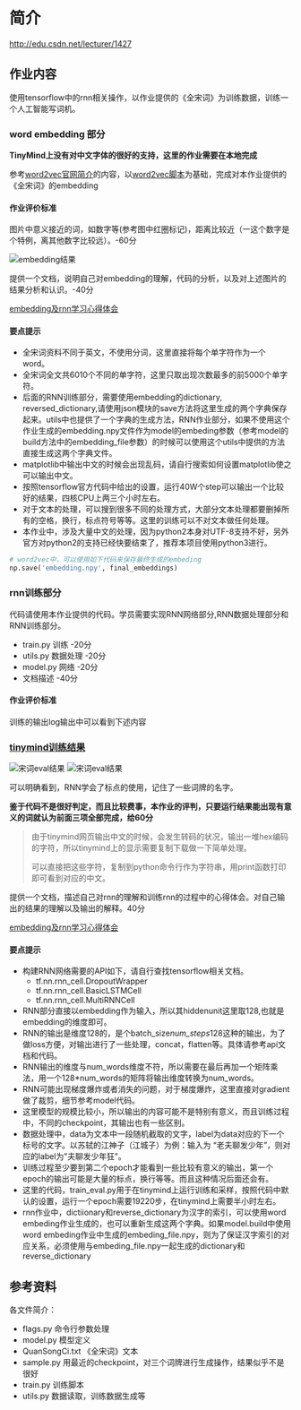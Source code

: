 # 简介
http://edu.csdn.net/lecturer/1427

## 作业内容

使用tensorflow中的rnn相关操作，以作业提供的《全宋词》为训练数据，训练一个人工智能写词机。

### word embedding 部分

**TinyMind上没有对中文字体的很好的支持，这里的作业需要在本地完成**

参考[word2vec官网简介](https://www.tensorflow.org/tutorials/word2vec)的内容，以[word2vec脚本](https://www.github.com/tensorflow/tensorflow/blob/r1.4/tensorflow/examples/tutorials/word2vec/word2vec_basic.py)为基础，完成对本作业提供的《全宋词》的embedding

#### 作业评价标准

图片中意义接近的词，如数字等(参考图中红圈标记)，距离比较近（一这个数字是个特例，离其他数字比较远）。-60分

![embedding结果](./data/tsne.png)

提供一个文档，说明自己对embedding的理解，代码的分析，以及对上述图片的结果分析和认识。-40分

[embedding及rnn学习心得体会](embedding及rnn学习心得体会.md)


#### 要点提示

- 全宋词资料不同于英文，不使用分词，这里直接将每个单字符作为一个word。
- 全宋词全文共6010个不同的单字符，这里只取出现次数最多的前5000个单字符。
- 后面的RNN训练部分，需要使用embedding的dictionary, reversed_dictionary,请使用json模块的save方法将这里生成的两个字典保存起来。utils中也提供了一个字典的生成方法，RNN作业部分，如果不使用这个作业生成的embedding.npy文件作为model的embeding参数（参考model的build方法中的embedding_file参数）的时候可以使用这个utils中提供的方法直接生成这两个字典文件。
- matplotlib中输出中文的时候会出现乱码，请自行搜索如何设置matplotlib使之可以输出中文。
- 按照tensorflow官方代码中给出的设置，运行40W个step可以输出一个比较好的结果，四核CPU上两三个小时左右。
- 对于文本的处理，可以搜到很多不同的处理方式，大部分文本处理都要删掉所有的空格，换行，标点符号等等。这里的训练可以不对文本做任何处理。
- 本作业中，涉及大量中文的处理，因为python2本身对UTF-8支持不好，另外官方对python2的支持已经快要结束了，推荐本项目使用python3进行。

>
```py
# word2vec中，可以使用如下代码来保存最终生成的embeding
np.save('embedding.npy', final_embeddings)
```

### rnn训练部分

代码请使用本作业提供的代码。学员需要实现RNN网络部分,RNN数据处理部分和RNN训练部分。
- train.py 训练 -20分
- utils.py 数据处理 -20分
- model.py 网络 -20分
- 文档描述 -40分

#### 作业评价标准
训练的输出log输出中可以看到下述内容
### [tinymind训练结果](https://www.tinymind.com/executions/2m1yxtp9)


![宋词eval结果](./data/eval结果.png)
![宋词eval结果](./data/eval结果1.png)

可以明确看到，RNN学会了标点的使用，记住了一些词牌的名字。

**鉴于代码不是很好判定，而且比较费事，本作业的评判，只要运行结果能出现有意义的词就认为前面三项全部完成，给60分**

> 由于tinymind网页输出中文的时候，会发生转码的状况，输出一堆hex编码的字符，所以tinymind上的显示需要复制下载做一下简单处理。
>
> 可以直接把这些字符，复制到python命令行作为字符串，用print函数打印即可看到对应的中文。

提供一个文档，描述自己对rnn的理解和训练rnn的过程中的心得体会。对自己输出的结果的理解以及输出的解释。40分

[embedding及rnn学习心得体会](embedding及rnn学习心得体会.md)

#### 要点提示

- 构建RNN网络需要的API如下，请自行查找tensorflow相关文档。
    - tf.nn.rnn_cell.DropoutWrapper
    - tf.nn.rnn_cell.BasicLSTMCell
    - tf.nn.rnn_cell.MultiRNNCell
- RNN部分直接以embedding作为输入，所以其hiddenunit这里取128,也就是embedding的维度即可。
- RNN的输出是维度128的，是个batch_size*num_steps*128这种的输出，为了做loss方便，对输出进行了一些处理，concat，flatten等。具体请参考api文档和代码。
- RNN输出的维度与num_words维度不符，所以需要在最后再加一个矩阵乘法，用一个128*num_words的矩阵将输出维度转换为num_words。
- RNN可能出现梯度爆炸或者消失的问题，对于梯度爆炸，这里直接对gradient做了裁剪，细节参考model代码。
- 这里模型的规模比较小，所以输出的内容可能不是特别有意义，而且训练过程中，不同的checkpoint，其输出也有一些区别。
- 数据处理中，data为文本中一段随机截取的文字，label为data对应的下一个标号的文字。以苏轼的江神子（江城子）为例：输入为 “老夫聊发少年”，则对应的label为"夫聊发少年狂"。
- 训练过程至少要到第二个epoch才能看到一些比较有意义的输出，第一个epoch的输出可能是大量的标点，换行等等。而且这种情况后面还会有。
- 这里的代码，train_eval.py用于在tinymind上运行训练和采样，按照代码中默认的设置，运行一个epoch需要19220步，在tinymind上需要半小时左右。
- rnn作业中，dictiionary和reverse_dictionary为汉字的索引，可以使用word embeding作业生成的，也可以重新生成这两个字典。如果model.build中使用word embeding作业中生成的embeding_file.npy，则为了保证汉字索引的对应关系，必须使用与embeding_file.npy一起生成的dictionary和reverse_dictionary

## 参考资料

各文件简介：
- flags.py 命令行参数处理
- model.py 模型定义
- QuanSongCi.txt 《全宋词》文本
- sample.py 用最近的checkpoint，对三个词牌进行生成操作，结果似乎不是很好
- train.py 训练脚本
- utils.py 数据读取，训练数据生成等
